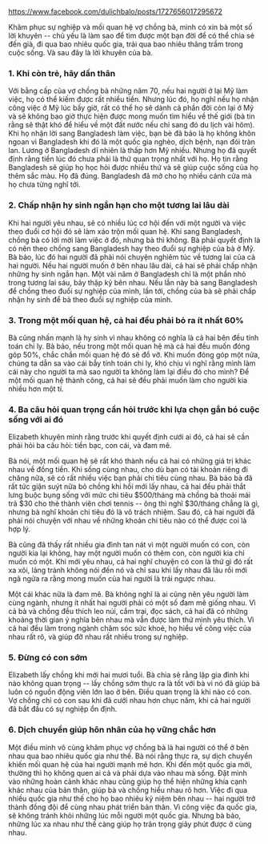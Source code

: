 https://www.facebook.com/dulichbalo/posts/1727656017295672

Khâm phục sự nghiệp và mối quan hệ vợ chồng bà, mình có xin bà một số lời khuyên -- chủ yếu là làm sao để tìm được một bạn đời để có thể chia sẻ đến già, đi qua bao nhiêu quốc gia, trải qua bao nhiêu thăng trầm trong cuộc sống. Và sau đây là lời khuyên của bà.

### 1. Khi còn trẻ, hãy dấn thân

Với bằng cấp của vợ chồng bà những năm 70, nếu hai người ở lại Mỹ làm việc, họ có thể kiếm được rất nhiều tiền. Nhưng lúc đó, họ nghĩ nếu họ nhận công việc ở Mỹ lúc bấy giờ, rất có thể họ sẽ dành cả phần đời còn lại ở Mỹ và sẽ không bao giờ thực hiện được mong muốn tìm hiểu về thế giới (bà tin rằng sẽ thật khó để hiểu về một đất nước nếu chỉ sang đó du lịch vài hôm). Khi họ nhận lời sang Bangladesh làm việc, bạn bè đã bảo là họ không khôn ngoan vì Bangladesh khi đó là một quốc gia nghèo, dịch bệnh, nạn đói tràn lan. Lương ở Bangladesh dĩ nhiên là thấp hơn Mỹ nhiều. Nhưng họ đã quyết định rằng tiền lúc đó chưa phải là thứ quan trọng nhất với họ. Họ tin rằng Bangladesh sẽ giúp họ học hỏi được nhiều thứ và sẽ giúp cuộc sống của họ thêm sắc màu. Họ đã đúng. Bangladesh đã mở cho họ nhiều cánh cửa mà họ chưa từng nghĩ tới.

### 2. Chấp nhận hy sinh ngắn hạn cho một tương lai lâu dài

Khi hai người yêu nhau, sẽ có nhiều lúc cơ hội đến với một người và việc theo đuổi cơ hội đó sẽ làm xáo trộn mối quan hệ. Khi sang Bangladesh, chồng bà có lời mời làm việc ở đó, nhưng bà thì không. Bà phải quyết định là có nên theo chồng sang Bangladesh hay theo đuổi sự nghiệp của bà ở Mỹ. Bà bảo, lúc đó hai người đã phải nói chuyện nghiêm túc về tương lai của cả hai người. Nếu hai người muốn ở bên nhau lâu dài, cả hai sẽ phải chấp nhận những hy sinh ngắn hạn. Một vài năm ở Bangladesh chỉ là một phần nhỏ trong tương lai sáu, bảy thập kỷ bên nhau. Nếu lần này bà sang Bangladesh để chồng theo đuổi sự nghiệp của mình, lần tới, chồng của bà sẽ phải chấp nhận hy sinh để bà theo đuổi sự nghiệp của mình.

### 3. Trong một mối quan hệ, cả hai đều phải bỏ ra ít nhất 60%

Bà cũng nhấn mạnh là hy sinh vì nhau không có nghĩa là cả hai bên đều tính toán chi ly. Bà bảo, nếu trong một mối quan hệ mà cả hai đều muốn đóng góp 50%, chắc chắn mối quan hệ đó sẽ đổ vỡ. Khi muốn đóng góp một nửa, chúng ta dẫn sa vào cái bẫy tính toán chi ly, khó chịu vì nghĩ rằng mình làm cái này cho người ta mà sao người ta không làm lại điều đó cho mình? Để một mối quan hệ thành công, cả hai sẽ đều phải muốn làm cho người kia nhiều hơn một tí.

### 4. Ba câu hỏi quan trọng cần hỏi trước khi lựa chọn gắn bó cuộc sống với ai đó

Elizabeth khuyên mình rằng trước khi quyết định cưới ai đó, cả hai sẽ cần phải hỏi ba câu hỏi: tiền bạc, con cái, và đam mê.

Bà nói, một mối quan hệ sẽ rất khó thành nếu cả hai có những giá trị khác nhau về đồng tiền. Khi sống cùng nhau, cho dù bạn có tài khoản riêng đi chăng nữa, sẽ có rất nhiều việc bạn phải chi tiêu cùng nhau. Bà bảo bà đã rất tức giận suýt nữa bỏ chồng khi hồi mới lấy nhau, cả hai đều phải thắt lưng buộc bụng sống với mức chi tiêu $500/tháng mà chồng bà thoải mái trả $30 cho thẻ thành viên chơi tennis -- ông thì nghĩ $30/tháng chẳng là gì, nhưng bà nghĩ khoản chi tiêu đó là vô trách nhiệm. Sau đó, cả hai người đã phải nói chuyện với nhau về những khoản chi tiêu nào có thể được coi là hợp lý.

Bà cũng đã thấy rất nhiều gia đình tan nát vì một người muốn có con, còn người kia lại không, hay một người muốn có thêm con, còn người kia chỉ muốn có một. Khi mới yêu nhau, cả hai nghĩ chuyện có con là thứ gì đó rất xa xôi, lảng tránh không nói đến nó và chỉ sau khi lấy nhau đã lâu rồi mới ngã ngửa ra rằng mong muốn của hai người là trái ngược nhau.

Một cái khác nữa là đam mê. Bà không nghĩ là ai cũng nên yêu người làm cùng ngành, nhưng ít nhất hai người phải có một số đam mê giống nhau. Vì cả bà và chồng đều thích leo núi, cắm trại, đọc sách, cả hai đã có những khoảng thời gian ý nghĩa bên nhau mà vẫn được làm thứ mình yêu thích. Vì cả hai đều làm trong ngành chăm sóc sức khoẻ, họ hiểu về công việc của nhau rất rõ, và giúp đỡ nhau rất nhiều trong sự nghiệp.

### 5. Đừng có con sớm

Elizabeth lấy chồng khi mới hai mươi tuổi. Bà chia sẻ rằng lập gia đình khi nào không quan trọng -- lấy chồng sớm thực ra là tốt với bà vì nó đã giúp bà luôn có nguồn động viên lớn lao ở bên. Điều quan trọng là khi nào có con. Vợ chồng chỉ có con sau khi đã cưới nhau hơn chục năm, khi cả hai người đã bắt đầu có sự nghiệp ổn định.

### 6. Dịch chuyển giúp hôn nhân của họ vững chắc hơn

Một điều mình vô cùng khâm phục vợ chồng bà là hai người có thể ở bên nhau qua bao nhiêu quốc gia như thế. Bà nói rằng thực ra, sự dịch chuyển khiến mối quan hệ của hai người mạnh mẽ hơn. Khi đến một quốc gia mới, thường thì họ không quen ai cả và phải dựa vào nhau mà sống. Đặt mình vào những hoàn cảnh khác nhau cũng giúp họ thể hiện những khía cạnh khác nhau của bản thân, giúp bà và chồng hiểu nhau rõ hơn. Việc đi qua nhiều quốc gia như thế cho họ bao nhiêu kỷ niệm bên nhau -- hai người trở thành đồng đội để cùng nhau phát triển bản thân. Vì công việc đa quốc gia, sẽ không tránh khỏi những lúc mỗi người một quốc gia. Nhưng bà bảo, những lúc xa nhau như thế càng giúp họ trân trọng giây phút được ở cùng nhau.